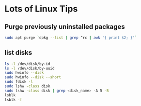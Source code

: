 # Lots of Linux Tips

## Purge previously uninstalled packages

```bash
sudo apt purge `dpkg --list | grep ^rc | awk '{ print $2; }'`
```

## list disks

```bash
ls -l /dev/disk/by-id
ls -l /dev/disk/by-uuid
sudo hwinfo --disk
sudo hwinfo --disk --short
sudo fdisk -l
sudo lshw -class disk
sudo lshw -class disk | grep <disk_name> -A 5 -B
lsblk
lsblk -f
```
